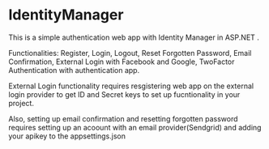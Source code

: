 # IdentityManager
This is a simple authentication web app with Identity Manager in ASP.NET .

Functionalities: Register, Login, Logout, Reset Forgotten Password, Email Confirmation, External Login with Facebook and Google, TwoFactor Authentication with authentication app.

External Login functionality requires resgistering web app on the external login provider to get ID and Secret keys to set up fucntionality in your project.

Also, setting up email confirmation and resetting forgotten password requires setting up an acoount with an email provider(Sendgrid) and adding your apikey to the appsettings.json

